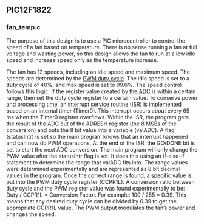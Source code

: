 ## PIC12F1822

### fan_temp.c
The purpose of this design is to use a PIC microcontroller to control the speed of a fan based on temperature. There is no sense running a fan at full voltage and wasting power, so this design allows the fan to run at a low idle speed and increase speed only as the temperature increase.

The fan has 12 speeds, including an idle speed and maximum speed. The speeds are determined by the [PWM duty cycle](https://en.wikipedia.org/wiki/Pulse-width_modulation#Principle). The idle speed is set to a duty cycle of 40%, and max speed is set to 99.6%. The speed control follows this logic: If the register value created by the [ADC](https://en.wikipedia.org/wiki/Analog-to-digital_converter) is within a certain range, then set the duty cycle register to a certain value. To conserve power and processing time, an [interrupt service routine (ISR)](https://en.wikipedia.org/wiki/Interrupt_handler) is implemented based on an internal timer (Timer0). This interrupt occurs about every 65 ms when the Timer0 register overflows. Within the ISR, the program gets the result of the ADC out of the ADRESH register (the 8 MSBs of the conversion) and puts the 8 bit value into a variable (valADC). A flag (statusIntr) is set so the main program knows that an interrupt happened and can now do PWM operations. At the end of the ISR, the GO/DONE bit is set to start the next ADC conversion. The main program will only change the PWM value after the statusIntr flag is set. It does this using an if-else-if statement to determine the range that valADC fits into. The range values were determined experimentally and are represented as 8 bit decimal values in the program. Once the correct range is found, a specific value is put into the PWM duty cycle register (CCPR1L). A conversion ratio between duty cycle and the PWM register value was found experimentally to be: Duty / CCPR1L = Conversion Factor. For example: 100 / 255 = 0.39. This means that any desired duty cycle can be divided by 0.39 to get the appropriate CCPR1L value. The PWM output modulates the fan’s power and changes the speed.
